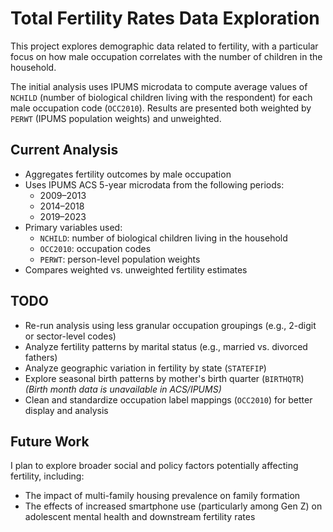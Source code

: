 # Total Fertility Rates Data Exploration

This project explores demographic data related to fertility, with a particular focus on how male occupation correlates with the number of children in the household.

The initial analysis uses IPUMS microdata to compute average values of `NCHILD` (number of biological children living with the respondent) for each male occupation code (`OCC2010`). Results are presented both weighted by `PERWT` (IPUMS population weights) and unweighted.

## Current Analysis
- Aggregates fertility outcomes by male occupation
- Uses IPUMS ACS 5-year microdata from the following periods:
  - 2009–2013
  - 2014–2018
  - 2019–2023
- Primary variables used:
  - `NCHILD`: number of biological children living in the household
  - `OCC2010`: occupation codes
  - `PERWT`: person-level population weights
- Compares weighted vs. unweighted fertility estimates
  
## TODO
- Re-run analysis using less granular occupation groupings (e.g., 2-digit or sector-level codes)
- Analyze fertility patterns by marital status (e.g., married vs. divorced fathers)
- Analyze geographic variation in fertility by state (`STATEFIP`)
- Explore seasonal birth patterns by mother's birth quarter (`BIRTHQTR`)  
  *(Birth month data is unavailable in ACS/IPUMS)*
- Clean and standardize occupation label mappings (`OCC2010`) for better display and analysis


## Future Work
I plan to explore broader social and policy factors potentially affecting fertility, including:
- The impact of multi-family housing prevalence on family formation
- The effects of increased smartphone use (particularly among Gen Z) on adolescent mental health and downstream fertility rates
